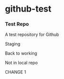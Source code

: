# github-test

### Test Repo

A test repository for Github

Staging

Back to working

Not in local repo

CHANGE 1